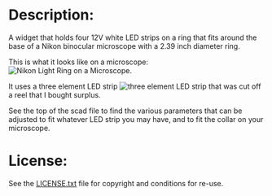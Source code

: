 # Description:

  A widget that holds four 12V white LED strips on a ring
  that fits around the base of a Nikon binocular microscope
  with a 2.39 inch diameter ring.

  This is what it looks like on a microscope: ![Nikon Light Ring on a
  Microscope](NikonLightRing.jpg).

  It uses a three element LED strip ![three element LED
  strip](LEDstrip.jpg) that was cut off a reel that I bought surplus.

  See the top of the scad file to find the various parameters that
  can be adjusted to fit whatever LED strip you may have, and to
  fit the collar on your microscope. 

# License:
See the [LICENSE.txt](LICENSE.txt) file for copyright and conditions for re-use.